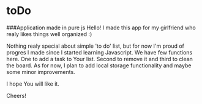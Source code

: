 # toDo
###Application made in pure js
Hello! I made this app for my girlfriend who realy likes things well organized :)

Nothing realy special about simple 'to do' list, but for now I'm proud of progres I made since I started learning Javascript.
We have few functions here. One to add a task to Your list. Second to remove it and third to clean the board.
As for now, I plan to add local storage functionality and maybe some minor improvements.

I hope You will like it.

Cheers!
